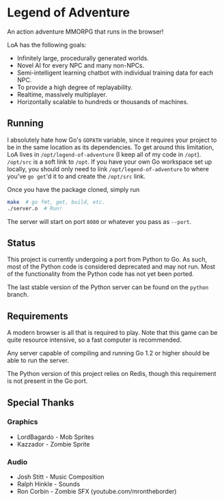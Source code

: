 # Legend of Adventure

An action adventure MMORPG that runs in the browser!

LoA has the following goals:

* Infinitely large, procedurally generated worlds.
* Novel AI for every NPC and many non-NPCs.
* Semi-intelligent learning chatbot with individual training data for each NPC.
* To provide a high degree of replayability.
* Realtime, massively multiplayer.
* Horizontally scalable to hundreds or thousands of machines.


## Running

I absolutely hate how Go's `GOPATH` variable, since it requires your project to be in the same location as its dependencies. To get around this limitation, LoA lives in `/opt/legend-of-adventure` (I keep all of my code in `/opt`). `/opt/src` is a soft link to `/opt`. If you have your own Go workspace set up locally, you should only need to link `/opt/legend-of-adventure` to where you've `go get`'d it to and create the `/opt/src` link.

Once you have the package cloned, simply run

```bash
make  # go fmt, get, build, etc.
./server.o  # Run!
```

The server will start on port `8080` or whatever you pass as `--port`.


## Status

This project is currently undergoing a port from Python to Go. As such, most of
the Python code is considered deprecated and may not run. Most of the
functionality from the Python code has not yet been ported.

The last stable version of the Python server can be found on the `python` branch.


## Requirements

A modern browser is all that is required to play. Note that this game can be
quite resource intensive, so a fast computer is recommended.

Any server capable of compiling and running Go 1.2 or higher should be able to
run the server.

The Python version of this project relies on Redis, though this requirement is
not present in the Go port.


## Special Thanks

### Graphics

* LordBagardo - Mob Sprites
* Kazzador - Zombie Sprite

### Audio

* Josh Stitt - Music Composition
* Ralph Hinkle - Sounds
* Ron Corbin - Zombie SFX (youtube.com/mrontheborder)
